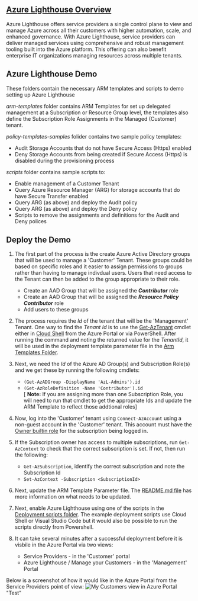 ## [Azure Lighthouse Overview](https://docs.microsoft.com/en-us/azure/lighthouse/overview)

Azure Lighthouse offers service providers a single control plane to view and manage Azure across all their customers with higher automation, scale, and enhanced governance. With Azure Lighthouse, service providers can deliver managed services using comprehensive and robust management tooling built into the Azure platform. This offering can also benefit enterprise IT organizations managing resources across multiple tenants.

## Azure Lighthouse Demo

These folders contain the necessary ARM templates and scripts to demo setting up Azure Lighthouse

_arm-templates_ folder contains ARM Templates for set up delegated management at a Subscription or Resource Group level, 
the templates also define the Subscription Role Assignments in the Managed (Customer) tenant.

_policy-templates-samples_ folider contains two sample policy templates:
   * Audit Storage Accounts that do not have Secure Access (Https) enabled
   * Deny Storage Accounts from being created if Secure Access (Https) is disabled during the provisioning process

_scripts_ folder contains sample scripts to:
   * Enable management of a Customer Tenant
   * Query Azure Resource Manager (ARG) for storage accounts that do have Secure Transfer enabled
   * Query ARG (as above) and deploy the Audit policy
   * Query ARG (as above) and deploy the Deny policy
   * Scripts to remove the assignments and definitions for the Audit and Deny polices

## Deploy the Demo

1. The first part of the process is the create Azure Active Directory groups that will be used to manage a 'Customer' Tenant. These groups could be based on specific roles and it easier to assign permissions to groups rather than having to manage indivdual users. Users that need access to the Tenant can then be added to the group appropriate to their role.
   * Create an AAD Group that will be assigned the **_Contributor_** role
   * Create an AAD Group that will be assigned the **_Resource Policy Contributor_** role
   * Add users to these groups
  
2. The process requires the _Id_ of the tenant that will be the 'Management' Tenant. One way to find the _Tenant Id_ is to use the [Get-AzTenant](https://docs.microsoft.com/en-us/powershell/module/az.accounts/get-aztenant?view=azps-4.3.0) cmdlet either in [Cloud Shell](https://docs.microsoft.com/en-us/azure/cloud-shell/overview) from the Azure Portal or via PowerShell. After running the command and noting the returned value for the _TenantId_, it will be used in the deployment template parameter file in the [Arm Templates Folder](https://github.com/paulfcollins/public-azure/tree/master/Azure-Lighthouse/arm-templates).
  
3. Next, we need the _Id_ of the Azure AD Group(s) and Subscription Role(s) and we get these by running the following cmdlets:
   * `(Get-AzADGroup -DisplayName 'AzL-Admins').id`
   * `(Get-AzRoleDefinition -Name 'Contributor').id`  
   [ **Note:** If you are assigning more than one Subscription Role, you will need to run that cmdlet to get the appropriate Ids and update the ARM Template to reflect those addtional roles]
  
4. Now, log into the 'Customer' tenant using `Connect-AzAccount` using a non-guest account in the 'Customer' tenant. This account must have the [Owner builtin role](https://docs.microsoft.com/en-us/azure/role-based-access-control/built-in-roles#owner) for the subscription being logged in.
  
5. If the Subscription owner has access to multiple subscriptions, run `Get-AzContext` to check that the correct subscription is set. If not, then run the following:
   * `Get-AzSubscription`, identify the correct subscription and note the Subscription Id
   * `Set-AzContext -Subscription <SubscriptionId>`
  
6. Next, update the ARM Template Parameter file. The [README.md file](https://github.com/paulfcollins/public-azure/blob/master/Azure-Lighthouse/arm-templates/README.md) has more information on what needs to be updated.
  
7. Next, enable Azure Lighthouse using one of the scripts in the [Deployment scripts folder](https://github.com/paulfcollins/public-azure/tree/master/Azure-Lighthouse/scripts/deployment). The example deployment scripts use Cloud Shell or Visual Studio Code but it would also be possible to run the scripts directly from Powershell.

8. It can take several minutes after a successful deployment before it is visbile in the Azure Portal via two views:
   * Service Providers - in the 'Customer' portal
   * Azure Lighthouse / Manage your Customers - in the 'Management' Portal
  
Below is a screenshot of how it would like in the Azure Portal from the Service Providers point of view:
![My Customers view in Azure Portal](https://github.com/paulfcollins/public-azure/blob/master/Azure-Lighthouse/images/MSPLighthouseview.png) "Test"